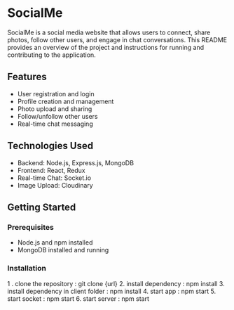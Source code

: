 # SocialMe

SocialMe is a social media website that allows users to connect, share photos, follow other users, and engage in chat conversations. This README provides an overview of the project and instructions for running and contributing to the application.

## Features

- User registration and login
- Profile creation and management
- Photo upload and sharing
- Follow/unfollow other users
- Real-time chat messaging

## Technologies Used

- Backend: Node.js, Express.js, MongoDB
- Frontend: React, Redux
- Real-time Chat: Socket.io
- Image Upload: Cloudinary 

## Getting Started

### Prerequisites

- Node.js and npm installed
- MongoDB installed and running

### Installation

1 . clone the repository : git clone {url}
2. install dependency : npm install
3. install dependency in client folder : npm install
4. start app : npm start 
5. start socket : npm start
6. start server : npm start
